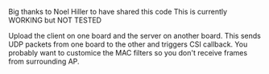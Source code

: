 Big thanks to Noel Hiller to have shared this code
This is currently WORKING but NOT TESTED

Upload the client on one board and the server on another board. This sends UDP packets from one board to the other and triggers CSI callback.
You probably want to customice the MAC filters so you don't receive frames from surrounding AP.
